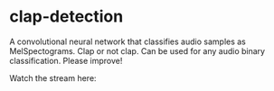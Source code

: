 # clap-detection

A convolutional neural network that classifies audio samples as MelSpectograms. Clap or not clap. Can be used for any audio binary classification. Please improve!

Watch the stream here:
